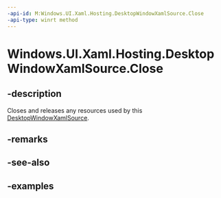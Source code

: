 ```yaml
---
-api-id: M:Windows.UI.Xaml.Hosting.DesktopWindowXamlSource.Close
-api-type: winrt method
---
```


<!-- Method syntax.
public void DesktopWindowXamlSource.Close()
-->

# Windows.UI.Xaml.Hosting.DesktopWindowXamlSource.Close

## -description
Closes and releases any resources used by this [DesktopWindowXamlSource](desktopwindowxamlsource.md).

## -remarks

## -see-also

## -examples
